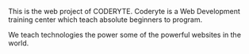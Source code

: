 This is the web project of CODERYTE.
Coderyte is a Web Development training center which teach absolute beginners to program.

We teach technologies the power some of the powerful websites in the world.